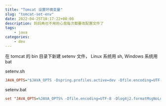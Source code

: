 ```yaml
---
title: "Tomcat 设置环境变量"
slug: "tomcat-set-env"
date: 2022-04-25T10:17:22+08:00
description: 妈妈再也不用担心我每次都要改配置文件了
tags: 
    - java
categories:
    - dev
---
```


在 tomcat 的 bin 目录下新建 setenv 文件， Linux 系统用 sh, Windows 系统用 bat

setenv.sh

```ini
JAVA_OPTS="$JAVA_OPTS -Dspring.profiles.active=dev -Dfile.encoding=UTF-8"
```

setenv.bat
```ini
set "JAVA_OPTS=%JAVA_OPTS% -Dfile.encoding=UTF-8 -Dlog4j2.formatMsgNoLookups=true -Dspring.profiles.active=dev"
```
